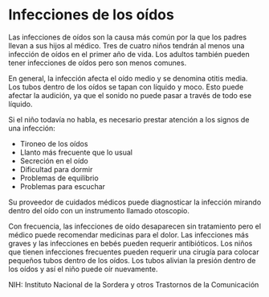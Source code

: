 Infecciones de los oídos
========================


Las infecciones de oídos son la causa más común por la que los padres llevan a sus hijos al médico. Tres de cuatro niños tendrán al menos una infección de oídos en el primer año de vida. Los adultos también pueden tener infecciones de oídos pero son menos comunes. 


En general, la infección afecta el oído medio y se denomina otitis media. Los tubos dentro de los oídos se tapan con líquido y moco. Esto puede afectar la audición, ya que el sonido no puede pasar a través de todo ese líquido. 


Si el niño todavía no habla, es necesario prestar atención a los signos de una infección:

* Tironeo de los oídos
* Llanto más frecuente que lo usual
* Secreción en el oído
* Dificultad para dormir
* Problemas de equilibrio
* Problemas para escuchar


Su proveedor de cuidados médicos puede diagnosticar la infección mirando dentro del oído con un instrumento llamado otoscopio. 


Con frecuencia, las infecciones de oído desaparecen sin tratamiento pero el médico puede recomendar medicinas para el dolor. Las infecciones más graves y las infecciones en bebés pueden requerir antibióticos. Los niños que tienen infecciones frecuentes pueden requerir una cirugía para colocar pequeños tubos dentro de los oídos. Los tubos alivian la presión dentro de los oídos y así el niño puede oír nuevamente. 


NIH: Instituto Nacional de la Sordera y otros Trastornos de la Comunicación


